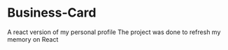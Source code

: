 # Business-Card
A react version of my personal profile
The project was done to refresh my memory on React

